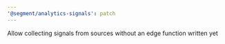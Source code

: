 ```yaml
---
'@segment/analytics-signals': patch
---
```


Allow collecting signals from sources without an edge function written yet
